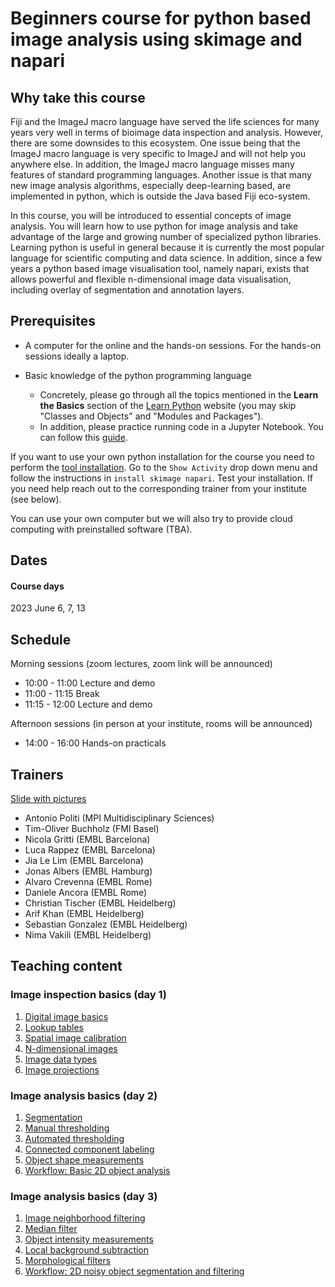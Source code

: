 # Beginners course for python based image analysis using skimage and napari

## Why take this course

Fiji and the ImageJ macro language have served the life sciences for many years very well in terms of bioimage data inspection and analysis. However, there are some downsides to this ecosystem. One issue being that the ImageJ macro language is very specific to ImageJ and will not help you anywhere else. In addition, the ImageJ macro language misses many features of standard programming languages. Another issue is that many new image analysis algorithms, especially deep-learning based, are implemented in python, which is outside the Java based Fiji eco-system.

In this course, you will be introduced to essential concepts of image analysis. You will learn how to use python for image analysis and take advantage of the large and growing number of specialized python libraries. Learning python is useful in general because it is currently the most popular language for scientific computing and data science. In addition, since a few years a python based image visualisation tool, namely napari, exists that allows powerful and flexible n-dimensional image data visualisation, including overlay of segmentation and annotation layers.

## Prerequisites

* A computer for the online and the hands-on sessions. For the hands-on sessions ideally a laptop. 

* Basic knowledge of the python programming language
  * Concretely, please go through all the topics mentioned in the **Learn the Basics** section of the [Learn Python](https://www.learnpython.org/en/Welcome) website (you may skip "Classes and Objects" and "Modules and Packages").
  * In addition, please practice running code in a Jupyter Notebook. You can follow this [guide](https://jupyter.org/try-jupyter/retro/notebooks/?path=notebooks/Intro.ipynb).

If you want to use your own python installation for the course you need to perform the [tool installation](https://neubias.github.io/training-resources/tool_installation/index.html). Go to the `Show Activity` drop down menu and follow the instructions in `install skimage napari`. Test your installation. If you need help reach out to the corresponding trainer from your institute (see below).

You can use your own computer but we will also try to provide cloud computing with preinstalled software (TBA). 

## Dates

#### Course days

2023 June 6, 7, 13

## Schedule

Morning sessions (zoom lectures, zoom link will be announced)
- 10:00 - 11:00 Lecture and demo
- 11:00 - 11:15 Break
- 11:15 - 12:00 Lecture and demo

Afternoon sessions (in person at your institute, rooms will be announced)
- 14:00 - 16:00 Hands-on practicals

## Trainers

[Slide with pictures](https://docs.google.com/presentation/d/1duVwHr7owPKwSKBZYdprRaSHfELsJH--PmtUeJcrJAk/edit?usp=sharing)

- Antonio Politi (MPI Multidisciplinary Sciences)
- Tim-Oliver Buchholz (FMI Basel)
- Nicola Gritti (EMBL Barcelona)
- Luca Rappez (EMBL Barcelona)
- Jia Le Lim (EMBL Barcelona)
- Jonas Albers (EMBL Hamburg)
- Alvaro Crevenna (EMBL Rome)
- Daniele Ancora (EMBL Rome)
- Christian Tischer (EMBL Heidelberg)
- Arif Khan (EMBL Heidelberg)
- Sebastian Gonzalez (EMBL Heidelberg)
- Nima Vakili (EMBL Heidelberg)

## Teaching content

### Image inspection basics (day 1)

1. [Digital image basics](https://neubias.github.io/training-resources/pixels/index.html)
1. [Lookup tables](https://neubias.github.io/training-resources/lut/index.html)
1. [Spatial image calibration](https://neubias.github.io/training-resources/spatial_calibration/index.html) 
2. [N-dimensional images](https://neubias.github.io/training-resources/multidimensional_image_basics/index.html)
3. [Image data types](https://neubias.github.io/training-resources/datatypes/index.html) 
4. [Image projections](https://neubias.github.io/training-resources/projections/index.html)

### Image analysis basics (day 2)

1. [Segmentation](https://neubias.github.io/training-resources/segmentation/index.html)
1. [Manual thresholding](https://neubias.github.io/training-resources/binarization/index.html)
1. [Automated thresholding](https://neubias.github.io/training-resources/auto_threshold/index.html) 
1. [Connected component labeling](https://neubias.github.io/training-resources/connected_components/index.html)
1. [Object shape measurements](https://neubias.github.io/training-resources/measure_shapes/index.html)
1. [Workflow: Basic 2D object analysis](https://neubias.github.io/training-resources/workflow_segment_2d_nuclei_measure_shape/index.html)

### Image analysis basics (day 3)

1. [Image neighborhood filtering](https://neubias.github.io/training-resources/filter_neighbourhood/index.html)
1. [Median filter](https://neubias.github.io/training-resources/median_filter/index.html)
1. [Object intensity measurements](https://neubias.github.io/training-resources/measure_intensities/index.html)
1. [Local background subtraction](https://neubias.github.io/training-resources/local_background_correction/index.html)
1. [Morphological filters](https://neubias.github.io/training-resources/filter_morphological/index.html)
1. [Workflow: 2D noisy object segmentation and filtering](https://neubias.github.io/training-resources/workflow_segment_2d_noisy_nuclei_filter_objects_measure_shape/index.html)
